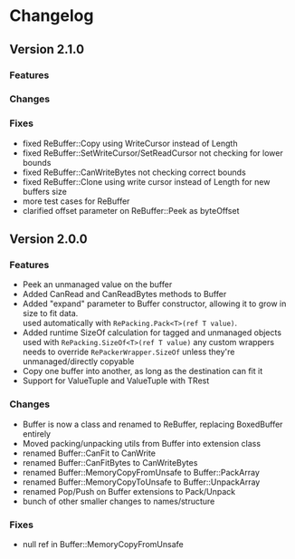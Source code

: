 # Changelog

## Version 2.1.0
### Features

### Changes

### Fixes
- fixed ReBuffer::Copy using WriteCursor instead of Length
- fixed ReBuffer::SetWriteCursor/SetReadCursor not checking for lower bounds
- fixed ReBuffer::CanWriteBytes not checking correct bounds
- fixed ReBuffer::Clone using write cursor instead of Length for new buffers size
- more test cases for ReBuffer
- clarified offset parameter on ReBuffer::Peek as byteOffset

## Version 2.0.0

### Features
- Peek an unmanaged value on the buffer
- Added CanRead and CanReadBytes methods to Buffer
- Added "expand" parameter to Buffer constructor, allowing it to grow in size to fit data.  
    used automatically with `RePacking.Pack<T>(ref T value)`.
- Added runtime SizeOf calculation for tagged and unmanaged objects  
    used with `RePacking.SizeOf<T>(ref T value)`
    any custom wrappers needs to override `RePackerWrapper.SizeOf` unless they're unmanaged/directly copyable
- Copy one buffer into another, as long as the destination can fit it
- Support for ValueTuple<T1> and ValueTuple with TRest

### Changes
- Buffer is now a class and renamed to ReBuffer, replacing BoxedBuffer entirely
- Moved packing/unpacking utils from Buffer into extension class
- renamed Buffer::CanFit to CanWrite
- renamed Buffer::CanFitBytes to CanWriteBytes
- renamed Buffer::MemoryCopyFromUnsafe to Buffer::PackArray
- renamed Buffer::MemoryCopyToUnsafe to Buffer::UnpackArray
- renamed Pop/Push on Buffer extensions to Pack/Unpack
- bunch of other smaller changes to names/structure

### Fixes
- null ref in Buffer::MemoryCopyFromUnsafe